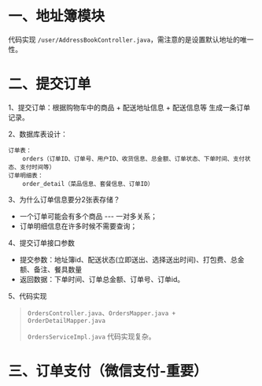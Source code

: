 # 一、地址簿模块
代码实现 `/user/AddressBookController.java`，需注意的是设置默认地址的唯一性。

# 二、提交订单
1、提交订单：根据购物车中的商品 + 配送地址信息 + 配送信息等 生成一条订单记录。

2、数据库表设计： 

    订单表：
        orders（订单ID、订单号、用户ID、收货信息、总金额、订单状态、下单时间、支付状态、支付时间等）
    订单明细表：
        order_detail（菜品信息、套餐信息、订单ID）

3、为什么订单信息要分2张表存储？
* 一个订单可能会有多个商品 --- 一对多关系；
* 订单明细信息在许多时候不需要查询；

4、提交订单接口参数
* 提交参数：地址簿id、配送状态(立即送出、选择送出时间)、打包费、总金额、备注、餐具数量
* 返回数据：下单时间、订单总金额、订单号、订单id。

5、代码实现
> `OrdersController.java`、`OrdersMapper.java + OrderDetailMapper.java`
> 
> `OrdersServiceImpl.java` 代码实现复杂。


# 三、订单支付（微信支付-重要）






